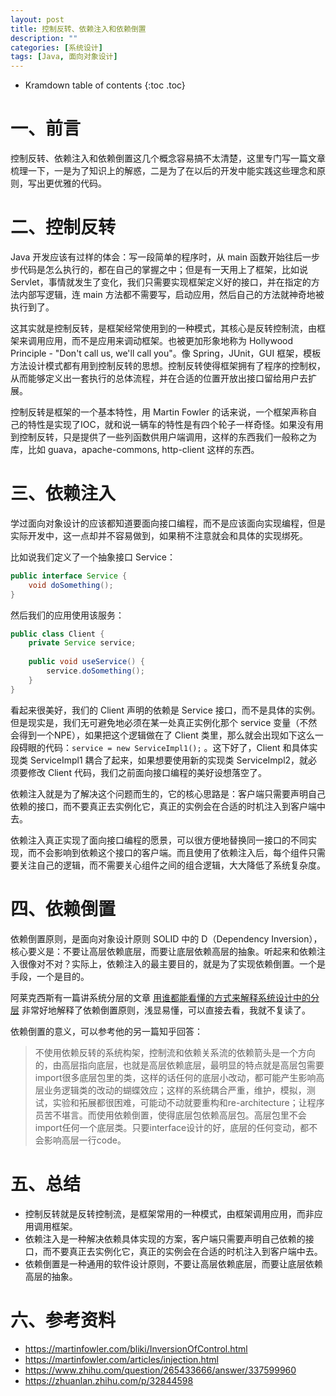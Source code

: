 ```yaml
---
layout: post
title: 控制反转、依赖注入和依赖倒置
description: ""
categories: [系统设计]
tags: [Java, 面向对象设计]
---
```


* Kramdown table of contents
{:toc .toc}

# 一、前言
控制反转、依赖注入和依赖倒置这几个概念容易搞不太清楚，这里专门写一篇文章梳理一下，一是为了知识上的解惑，二是为了在以后的开发中能实践这些理念和原则，写出更优雅的代码。

# 二、控制反转
Java 开发应该有过样的体会：写一段简单的程序时，从 main 函数开始往后一步步代码是怎么执行的，都在自己的掌握之中；但是有一天用上了框架，比如说 Servlet，事情就发生了变化，我们只需要实现框架定义好的接口，并在指定的方法内部写逻辑，连 main 方法都不需要写，启动应用，然后自己的方法就神奇地被执行到了。

这其实就是控制反转，是框架经常使用到的一种模式，其核心是反转控制流，由框架来调用应用，而不是应用来调动框架。也被更加形象地称为 Hollywood Principle - "Don't call us, we'll call you"。像 Spring，JUnit，GUI 框架，模板方法设计模式都有用到控制反转的思想。控制反转使得框架拥有了程序的控制权，从而能够定义出一套执行的总体流程，并在合适的位置开放出接口留给用户去扩展。

控制反转是框架的一个基本特性，用 Martin Fowler 的话来说，一个框架声称自己的特性是实现了IOC，就和说一辆车的特性是有四个轮子一样奇怪。如果没有用到控制反转，只是提供了一些列函数供用户端调用，这样的东西我们一般称之为库，比如 guava，apache-commons, http-client 这样的东西。

# 三、依赖注入
学过面向对象设计的应该都知道要面向接口编程，而不是应该面向实现编程，但是实际开发中，这一点却并不容易做到，如果稍不注意就会和具体的实现绑死。

比如说我们定义了一个抽象接口 Service：

```java
public interface Service {
    void doSomething();
}
```

然后我们的应用使用该服务：
```java
public class Client {
    private Service service;
    
    public void useService() {
        service.doSomething();
    }
}
```

看起来很美好，我们的 Client 声明的依赖是 Service 接口，而不是具体的实例。但是现实是，我们无可避免地必须在某一处真正实例化那个 service 变量（不然会得到一个NPE），如果把这个逻辑做在了 Client 类里，那么就会出现如下这么一段碍眼的代码：`service = new ServiceImpl1();` 。这下好了，Client 和具体实现类 ServiceImpl1 耦合了起来，如果想要使用新的实现类 ServiceImpl2，就必须要修改 Client 代码，我们之前面向接口编程的美好设想落空了。

依赖注入就是为了解决这个问题而生的，它的核心思路是：客户端只需要声明自己依赖的接口，而不要真正去实例化它，真正的实例会在合适的时机注入到客户端中去。

依赖注入真正实现了面向接口编程的愿景，可以很方便地替换同一接口的不同实现，而不会影响到依赖这个接口的客户端。而且使用了依赖注入后，每个组件只需要关注自己的逻辑，而不需要关心组件之间的组合逻辑，大大降低了系统复杂度。

# 四、依赖倒置
依赖倒置原则，是面向对象设计原则 SOLID 中的 D（Dependency Inversion），核心要义是：不要让高层依赖底层，而要让底层依赖高层的抽象。听起来和依赖注入很像对不对？实际上，依赖注入的最主要目的，就是为了实现依赖倒置。一个是手段，一个是目的。

阿莱克西斯有一篇讲系统分层的文章 [用谁都能看懂的方式来解释系统设计中的分层](https://zhuanlan.zhihu.com/p/32844598) 非常好地解释了依赖倒置原则，浅显易懂，可以直接去看，我就不复读了。

依赖倒置的意义，可以参考他的另一篇知乎回答：

>不使用依赖反转的系统构架，控制流和依赖关系流的依赖箭头是一个方向的，由高层指向底层，也就是高层依赖底层，最明显的特点就是高层包需要import很多底层包里的类，这样的话任何的底层小改动，都可能产生影响高层业务逻辑类的改动的蝴蝶效应；这样的系统耦合严重，维护，模拟，测试，实验和拓展都很困难，可能动不动就要重构和re-architecture；让程序员苦不堪言。而使用依赖倒置，使得底层包依赖高层包。高层包里不会import任何一个底层类。只要interface设计的好，底层的任何变动，都不会影响高层一行code。

# 五、总结
* 控制反转就是反转控制流，是框架常用的一种模式，由框架调用应用，而非应用调用框架。
* 依赖注入是一种解决依赖具体实现的方案，客户端只需要声明自己依赖的接口，而不要真正去实例化它，真正的实例会在合适的时机注入到客户端中去。
* 依赖倒置是一种通用的软件设计原则，不要让高层依赖底层，而要让底层依赖高层的抽象。

# 六、参考资料
* https://martinfowler.com/bliki/InversionOfControl.html
* https://martinfowler.com/articles/injection.html
* https://www.zhihu.com/question/265433666/answer/337599960
* https://zhuanlan.zhihu.com/p/32844598
